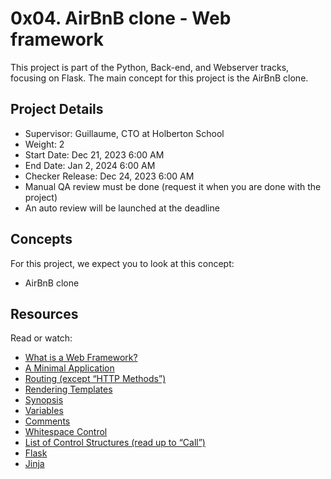 # 0x04. AirBnB clone - Web framework

This project is part of the Python, Back-end, and Webserver tracks, focusing on Flask. The main concept for this project is the AirBnB clone.

## Project Details

- Supervisor: Guillaume, CTO at Holberton School
- Weight: 2
- Start Date: Dec 21, 2023 6:00 AM
- End Date: Jan 2, 2024 6:00 AM
- Checker Release: Dec 24, 2023 6:00 AM
- Manual QA review must be done (request it when you are done with the project)
- An auto review will be launched at the deadline

## Concepts

For this project, we expect you to look at this concept:

- AirBnB clone

## Resources

Read or watch:

- [What is a Web Framework?](https://developer.mozilla.org/en-US/docs/Learn/Server-side/First_steps/Web_frameworks)
- [A Minimal Application](https://flask.palletsprojects.com/en/2.1.x/quickstart/#a-minimal-application)
- [Routing (except “HTTP Methods”)](https://flask.palletsprojects.com/en/2.1.x/quickstart/#routing)
- [Rendering Templates](https://flask.palletsprojects.com/en/2.1.x/quickstart/#rendering-templates)
- [Synopsis](https://jinja.palletsprojects.com/en/3.1.x/templates/#synopsis)
- [Variables](https://jinja.palletsprojects.com/en/3.1.x/templates/#variables)
- [Comments](https://jinja.palletsprojects.com/en/3.1.x/templates/#comments)
- [Whitespace Control](https://jinja.palletsprojects.com/en/3.1.x/templates/#whitespace-control)
- [List of Control Structures (read up to “Call”)](https://jinja.palletsprojects.com/en/3.1.x/templates/#list-of-control-structures)
- [Flask](https://flask.palletsprojects.com/en/2.1.x/)
- [Jinja](https://jinja.palletsprojects.com/en/3.1.x/)
